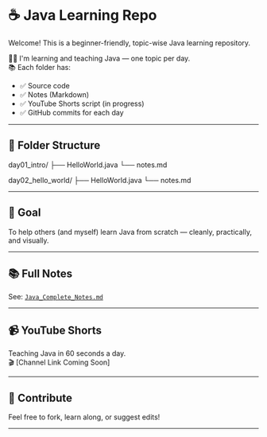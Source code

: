 # ☕ Java Learning Repo

Welcome! This is a beginner-friendly, topic-wise Java learning repository.

👨‍🏫 I'm learning and teaching Java — one topic per day.  
📚 Each folder has:
- ✅ Source code
- ✅ Notes (Markdown)
- ✅ YouTube Shorts script (in progress)
- ✅ GitHub commits for each day

---

## 📁 Folder Structure

day01_intro/
├── HelloWorld.java
└── notes.md

day02_hello_world/
├── HelloWorld.java
└── notes.md


---

## 🎯 Goal

To help others (and myself) learn Java from scratch — cleanly, practically, and visually.

---

## 📚 Full Notes

See: [`Java_Complete_Notes.md`](./Java_Complete_Notes.md)

---

## 📹 YouTube Shorts

Teaching Java in 60 seconds a day.  
🎬 [Channel Link Coming Soon]

---

## 🤝 Contribute

Feel free to fork, learn along, or suggest edits!

---

